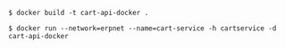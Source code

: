```$ docker build -t cart-api-docker .```

```$ docker run --network=erpnet --name=cart-service -h cartservice -d cart-api-docker```